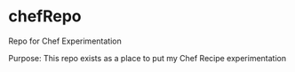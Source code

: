 chefRepo
========

Repo for Chef Experimentation

Purpose:
This repo exists as a place to put my Chef Recipe experimentation


